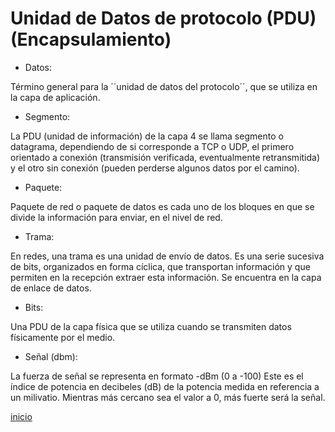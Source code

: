 # Unidad de Datos de protocolo (PDU)(Encapsulamiento)

* Datos:

Término general para la ´´unidad de datos del protocolo´´, que se utiliza en la capa de aplicación.

* Segmento:

La PDU (unidad de información) de la capa 4 se llama segmento o datagrama, dependiendo de si corresponde a TCP o UDP, el primero orientado a conexión (transmisión verificada, eventualmente retransmitida) y el otro sin conexión (pueden perderse algunos datos por el camino).

  * Paquete:

Paquete de red o paquete de datos es cada uno de los bloques en que se divide la información para enviar, en el nivel de red.

  * Trama:

En redes, una trama es una unidad de envío de datos. Es una serie sucesiva de bits, organizados en forma cíclica, que transportan información y que permiten en la recepción extraer esta información. Se encuentra en la capa de enlace de datos.

  * Bits:

Una PDU de la capa física que se utiliza cuando se transmiten datos físicamente por el medio.

  * Señal (dbm):

La fuerza de señal se representa en formato -dBm (0 a -100) Este es el índice de potencia en decibeles (dB) de la potencia medida en referencia a un milivatio. Mientras más cercano sea el valor a 0, más fuerte será la señal.

[inicio](README.md)
